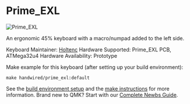 # Prime_EXL

![Prime_EXL](https://i.imgur.com/3t524g8.jpg)

An ergonomic 45% keyboard with a macro/numpad added to the left side.

Keyboard Maintainer: [Holtenc](https://github.com/holtenc/)
Hardware Supported: Prime_EXL PCB, ATMega32u4
Hardware Availability: Prototype

Make example for this keyboard (after setting up your build environment):

    make handwired/prime_exl:default

See the [build environment setup](https://docs.qmk.fm/#/getting_started_build_tools) and the [make instructions](https://docs.qmk.fm/#/getting_started_make_guide) for more information. Brand new to QMK? Start with our [Complete Newbs Guide](https://docs.qmk.fm/#/newbs).
